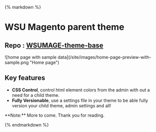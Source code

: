 {% markdown %}
# WSU Magento parent theme
## Repo : [WSUMAGE-theme-base](https://github.com/washingtonstateuniversity/WSUMAGE-theme-base)

<div class="row halves">
<div class="column one">
![home page with sample data](/site/images/home-page-preview-with-sample.png "Home page")
</div>
<div class="column two">


## Key features

- **CSS Control**, control html element colors from the admin with out a need for a child theme.
- **Fully Versionable**,  use a settings file in your theme to be able fully version your child theme, admin settings and all!



</div>
</div>
**Note:** More to come. Thank you for reading.

{% endmarkdown %}